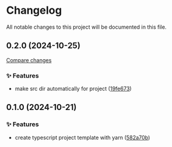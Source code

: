 <!-- header -->
# Changelog

All notable changes to this project will be documented in this file.

<!-- version:0.2.0 -->
## 0.2.0 (2024-10-25)

[Compare changes](https://github.com/Wroud/foundation/compare/ts-template-v0.1.0...ts-template-v0.2.0)

<!-- changelog -->
### ✨ Features

- make src dir automatically for project ([19fe673](https://github.com/Wroud/foundation/commit/19fe673))

<!-- version:0.1.0 -->
## 0.1.0 (2024-10-21)

<!-- changelog -->
### ✨ Features

- create typescript project template with yarn ([582a70b](https://github.com/Wroud/foundation/commit/582a70b))

